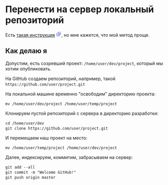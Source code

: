 # Перенести на сервер локальный репозиторий

Есть [такая инструкция](https://webhamster.ru/mytetrashare/index/mtb0/1339098198thylclyapv) ![ext][ext], но мне кажется, что мой метод проще.

## Как делаю я

Допустим, есть созревший проект: `/home/user/dev/project`, который мы хотим опубликовать.

На GitHub создаем репозиторий, например, такой `https://github.com/user/project.git`

На локальной машине временно "освободим" директорию проекта:

```
mv /home/user/dev/project /home/user/temp/project
```

Клонируем пустой репозиторий с сервера в директорию разработки:

```
cd /home/user/dev
git clone https://github.com/user/project.git
```

И перемещаем наш проект на место:

```
mv /home/user/temp/project /home/user/dev/project
```

Далее, индексируем, коммитим, забрасываем на сервер:

```
git add --all
git commit -m "Welcome GitHub!"
git push origin master
```

[ext]: /i/link_ext.webp "External Link"
